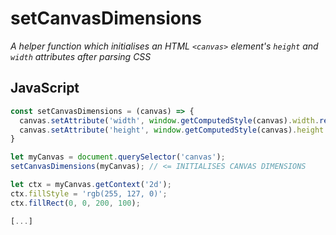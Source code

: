 # setCanvasDimensions
*A helper function which initialises an HTML `<canvas>` element's `height` and `width` attributes after parsing CSS*

## JavaScript
```js
const setCanvasDimensions = (canvas) => {
  canvas.setAttribute('width', window.getComputedStyle(canvas).width.replace('px', ''));
  canvas.setAttribute('height', window.getComputedStyle(canvas).height.replace('px', ''));
}

let myCanvas = document.querySelector('canvas');
setCanvasDimensions(myCanvas); // <= INITIALISES CANVAS DIMENSIONS

let ctx = myCanvas.getContext('2d');
ctx.fillStyle = 'rgb(255, 127, 0)';
ctx.fillRect(0, 0, 200, 100);

[...]
```
